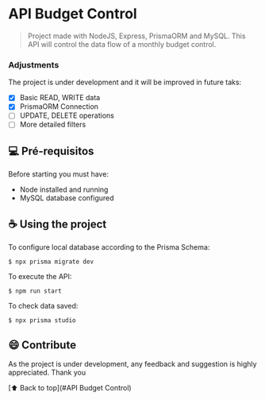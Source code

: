 # API Budget Control

> Project made with NodeJS, Express, PrismaORM and MySQL. This API will control the data flow of a monthly budget control.

### Adjustments

The project is under development and it will be improved in future taks:

- [x] Basic READ, WRITE data
- [x] PrismaORM Connection
- [ ] UPDATE, DELETE operations
- [ ] More detailed filters

## 💻 Pré-requisitos

Before starting you must have:
* Node installed and running
* MySQL database configured

## ☕ Using the project

To configure local database according to the Prisma Schema:
```
$ npx prisma migrate dev
```

To execute the API:
```
$ npm run start
```

To check data saved:
```
$ npx prisma studio
```

## 😄 Contribute

As the project is under development, any feedback and suggestion is highly appreciated. Thank you


[⬆ Back to top](#API Budget Control)<br>